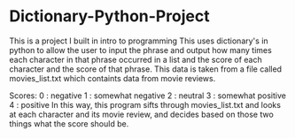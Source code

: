 # Dictionary-Python-Project
This is a project I built in intro to programming
This uses dictionary's in python to allow the user to input the phrase and output how many times each character in that phrase occurred 
in a list and the score of each character and the score of that phrase.
This data is taken from a file called movies_list.txt which containts data from movie reviews. 
 

Scores:
0 : negative
1 : somewhat negative
2 : neutral
3 : somewhat positive
4 : positive
In this way, this program sifts through movies_list.txt and looks at each character and its movie review, and 
decides based on those two things
what the score should be. 
